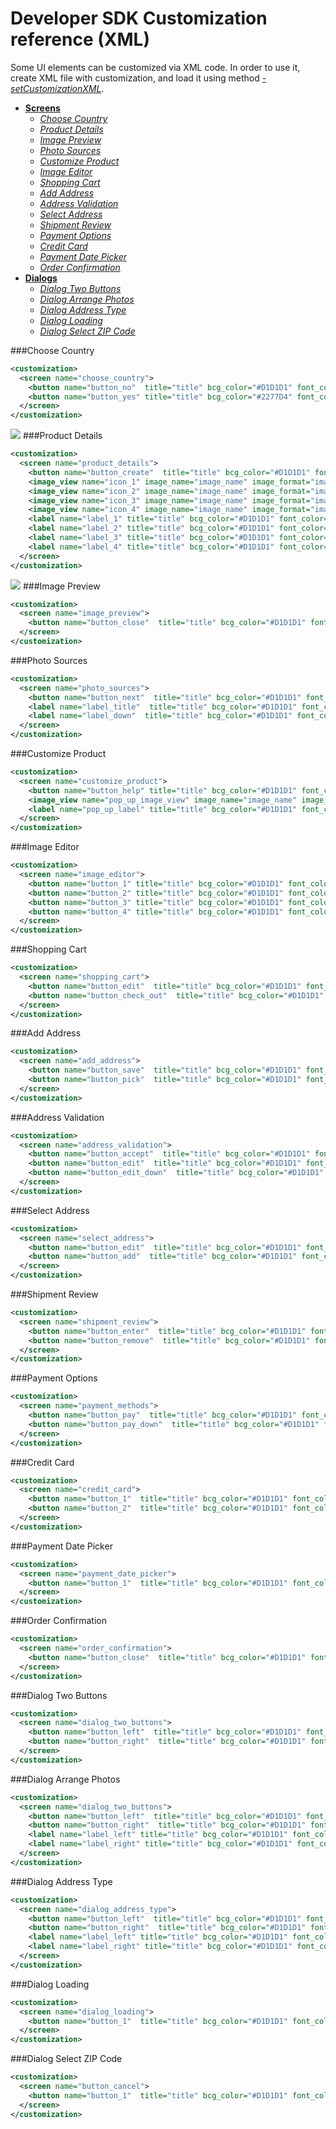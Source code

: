 Developer SDK Customization reference (XML)
===========================================

Some UI elements can be customized via XML code. In order to use it, create XML file with customization, and load it using method [*-setCustomizationXML*](https://github.com/printdotio/printio-ios-sdk/blob/master/docs/code_customization.md#--setcustomizationxml).

  - [**Screens**]()
    - [*Choose Country*](https://github.com/printdotio/printio-ios-sdk/blob/master/docs/xml_customization_new.md#choose-country)
    - [*Product Details*](https://github.com/printdotio/printio-ios-sdk/blob/master/docs/xml_customization_new.md#product-details)
    - [*Image Preview*](https://github.com/printdotio/printio-ios-sdk/blob/master/docs/xml_customization_new.md#image-preview)
    - [*Photo Sources*](https://github.com/printdotio/printio-ios-sdk/blob/master/docs/xml_customization_new.md#photo-sources)
    - [*Customize Product*](https://github.com/printdotio/printio-ios-sdk/blob/master/docs/xml_customization_new.md#customize-product)
    - [*Image Editor*](https://github.com/printdotio/printio-ios-sdk/blob/master/docs/xml_customization_new.md#image-editor)
    - [*Shopping Cart*](https://github.com/printdotio/printio-ios-sdk/blob/master/docs/xml_customization_new.md#shopping-cart)
    - [*Add Address*](https://github.com/printdotio/printio-ios-sdk/blob/master/docs/xml_customization_new.md#add-address)
    - [*Address Validation*](https://github.com/printdotio/printio-ios-sdk/blob/master/docs/xml_customization_new.md#address-validation)
    - [*Select Address*](https://github.com/printdotio/printio-ios-sdk/blob/master/docs/xml_customization_new.md#select-address)
    - [*Shipment Review*](https://github.com/printdotio/printio-ios-sdk/blob/master/docs/xml_customization_new.md#shipment-review)
    - [*Payment Options*](https://github.com/printdotio/printio-ios-sdk/blob/master/docs/xml_customization_new.md#payment-options)
    - [*Credit Card*](https://github.com/printdotio/printio-ios-sdk/blob/master/docs/xml_customization_new.md#credit-card)
    - [*Payment Date Picker*](https://github.com/printdotio/printio-ios-sdk/blob/master/docs/xml_customization_new.md#payment-date-picker)
    - [*Order Confirmation*](https://github.com/printdotio/printio-ios-sdk/blob/master/docs/xml_customization_new.md#order-confirmation)
  - [**Dialogs**]()
    - [*Dialog Two Buttons*](https://github.com/printdotio/printio-ios-sdk/blob/master/docs/xml_customization_new.md#dialog-two-buttons)
    - [*Dialog Arrange Photos*](https://github.com/printdotio/printio-ios-sdk/blob/master/docs/xml_customization_new.md#dialog-arrange-photos)
    - [*Dialog Address Type*](https://github.com/printdotio/printio-ios-sdk/blob/master/docs/xml_customization_new.md#dialog-address-type)
    - [*Dialog Loading*](https://github.com/printdotio/printio-ios-sdk/blob/master/docs/xml_customization_new.md#dialog-loading)
    - [*Dialog Select ZIP Code*](https://github.com/printdotio/printio-ios-sdk/blob/master/docs/xml_customization_new.md#dialog-select-zip-code)

###Choose Country
```XML
<customization>
  <screen name="choose_country">
    <button name="button_no"  title="title" bcg_color="#D1D1D1" font_color="#2277D4" />
    <button name="button_yes" title="title" bcg_color="#2277D4" font_color="#ffffff"/>
  </screen>
</customization>
```
![](https://dl.dropboxusercontent.com/u/19321066/printIO/iOS-Simulator-Screen-Shot-Oct-27%2C-2014%2C-5.07.36-PM.png)
###Product Details
```XML
<customization>
  <screen name="product_details">
    <button name="button_create"  title="title" bcg_color="#D1D1D1" font_color="#2277D4" bcg_image_name="bcg_image_name" bcg_image_format="image_format" />
    <image_view name="icon_1" image_name="image_name" image_format="image_format" />
    <image_view name="icon_2" image_name="image_name" image_format="image_format" />
    <image_view name="icon_3" image_name="image_name" image_format="image_format" />
    <image_view name="icon_4" image_name="image_name" image_format="image_format" />
    <label name="label_1" title="title" bcg_color="#D1D1D1" font_color="#2277D4" />
    <label name="label_2" title="title" bcg_color="#D1D1D1" font_color="#2277D4" />
    <label name="label_3" title="title" bcg_color="#D1D1D1" font_color="#2277D4" />
    <label name="label_4" title="title" bcg_color="#D1D1D1" font_color="#2277D4" />
  </screen>
</customization>
```
![](https://dl.dropboxusercontent.com/u/19321066/printIO/iOS-Simulator-Screen-Shot-Oct-27%2C-2014%2C-5.07.36-PM.png)
###Image Preview
```XML
<customization>
  <screen name="image_preview">
    <button name="button_close"  title="title" bcg_color="#D1D1D1" font_color="#2277D4" />
  </screen>
</customization>
```
###Photo Sources
```XML
<customization>
  <screen name="photo_sources">
    <button name="button_next"  title="title" bcg_color="#D1D1D1" font_color="#2277D4" />
    <label name="label_title"  title="title" bcg_color="#D1D1D1" font_color="#2277D4" />
    <label name="label_down"  title="title" bcg_color="#D1D1D1" font_color="#2277D4" />
  </screen>
</customization>
```
###Customize Product
```XML
<customization>
  <screen name="customize_product">
    <button name="button_help" title="title" bcg_color="#D1D1D1" font_color="#2277D4" />
    <image_view name="pop_up_image_view" image_name="image_name" image_format="image_format" />
    <label name="pop_up_label" title="title" bcg_color="#D1D1D1" font_color="#2277D4" />
  </screen>
</customization>
```
###Image Editor
```XML
<customization>
  <screen name="image_editor">
    <button name="button_1" title="title" bcg_color="#D1D1D1" font_color="#2277D4" image_name="image_name" image_format="image_format"/>
    <button name="button_2" title="title" bcg_color="#D1D1D1" font_color="#2277D4" image_name="image_name" image_format="image_format"/>
    <button name="button_3" title="title" bcg_color="#D1D1D1" font_color="#2277D4" image_name="image_name" image_format="image_format"/>
    <button name="button_4" title="title" bcg_color="#D1D1D1" font_color="#2277D4" image_name="image_name" image_format="image_format"/>
  </screen>
</customization>
```
###Shopping Cart
```XML
<customization>
  <screen name="shopping_cart">
    <button name="button_edit"  title="title" bcg_color="#D1D1D1" font_color="#2277D4" />
    <button name="button_check_out"  title="title" bcg_color="#D1D1D1" font_color="#2277D4" />
  </screen>
</customization>
```
###Add Address
```XML
<customization>
  <screen name="add_address">
    <button name="button_save"  title="title" bcg_color="#D1D1D1" font_color="#2277D4" />
    <button name="button_pick"  title="title" bcg_color="#D1D1D1" font_color="#2277D4" />
  </screen>
</customization>
```
###Address Validation
```XML
<customization>
  <screen name="address_validation">
    <button name="button_accept"  title="title" bcg_color="#D1D1D1" font_color="#2277D4" />
    <button name="button_edit"  title="title" bcg_color="#D1D1D1" font_color="#2277D4" />
    <button name="button_edit_down"  title="title" bcg_color="#D1D1D1" font_color="#2277D4" />
  </screen>
</customization>
```
###Select Address
```XML
<customization>
  <screen name="select_address">
    <button name="button_edit"  title="title" bcg_color="#D1D1D1" font_color="#2277D4" />
    <button name="button_add"  title="title" bcg_color="#D1D1D1" font_color="#2277D4" />
  </screen>
</customization>
```
###Shipment Review
```XML
<customization>
  <screen name="shipment_review">
    <button name="button_enter"  title="title" bcg_color="#D1D1D1" font_color="#2277D4" />
    <button name="button_remove"  title="title" bcg_color="#D1D1D1" font_color="#2277D4" />
  </screen>
</customization>
```
###Payment Options
```XML
<customization>
  <screen name="payment_methods">
    <button name="button_pay"  title="title" bcg_color="#D1D1D1" font_color="#2277D4" />
    <button name="button_pay_down"  title="title" bcg_color="#D1D1D1" font_color="#2277D4" />
  </screen>
</customization>
```
###Credit Card
```XML
<customization>
  <screen name="credit_card">
    <button name="button_1"  title="title" bcg_color="#D1D1D1" font_color="#2277D4" />
    <button name="button_2"  title="title" bcg_color="#D1D1D1" font_color="#2277D4" />
  </screen>
</customization>
```
###Payment Date Picker
```XML
<customization>
  <screen name="payment_date_picker">
    <button name="button_1"  title="title" bcg_color="#D1D1D1" font_color="#2277D4" />
  </screen>
</customization>
```
###Order Confirmation
```XML
<customization>
  <screen name="order_confirmation">
    <button name="button_close"  title="title" bcg_color="#D1D1D1" font_color="#2277D4" />
  </screen>
</customization>
```
###Dialog Two Buttons
```XML
<customization>
  <screen name="dialog_two_buttons">
    <button name="button_left"  title="title" bcg_color="#D1D1D1" font_color="#2277D4" />
    <button name="button_right"  title="title" bcg_color="#D1D1D1" font_color="#2277D4" />
  </screen>
</customization>
```
###Dialog Arrange Photos
```XML
<customization>
  <screen name="dialog_two_buttons">
    <button name="button_left"  title="title" bcg_color="#D1D1D1" font_color="#2277D4" image_name="image_name" image_format="image_format" />
    <button name="button_right"  title="title" bcg_color="#D1D1D1" font_color="#2277D4" image_name="image_name" image_format="image_format"/>
    <label name="label_left" title="title" bcg_color="#D1D1D1" font_color="#2277D4" />
    <label name="label_right" title="title" bcg_color="#D1D1D1" font_color="#2277D4" />
  </screen>
</customization>
```
###Dialog Address Type
```XML
<customization>
  <screen name="dialog_address_type">
    <button name="button_left"  title="title" bcg_color="#D1D1D1" font_color="#2277D4" image_name="image_name" image_format="image_format" />
    <button name="button_right"  title="title" bcg_color="#D1D1D1" font_color="#2277D4" image_name="image_name" image_format="image_format"/>
    <label name="label_left" title="title" bcg_color="#D1D1D1" font_color="#2277D4" />
    <label name="label_right" title="title" bcg_color="#D1D1D1" font_color="#2277D4" />
  </screen>
</customization>
```
###Dialog Loading
```XML
<customization>
  <screen name="dialog_loading">
    <button name="button_1"  title="title" bcg_color="#D1D1D1" font_color="#2277D4" />
  </screen>
</customization>
```
###Dialog Select ZIP Code
```XML
<customization>
  <screen name="button_cancel">
    <button name="button_1"  title="title" bcg_color="#D1D1D1" font_color="#2277D4" />
  </screen>
</customization>
```
